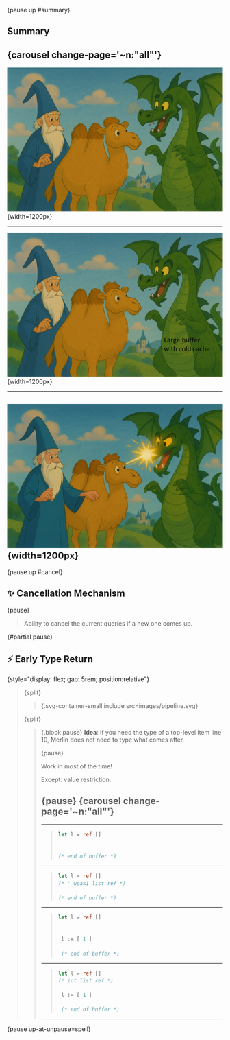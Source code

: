 {pause up #summary}
## Summary


{carousel change-page='~n:"all"'}
----
![Merlin's story](images/im3.png){width=1200px}

---
![Merlin's story](images/im3-name.png){width=1200px}

---
![Merlin's story](images/im4.png){width=1200px}
----


{pause up #cancel}
## ✨ Cancellation Mechanism 

<!-- {pause unreveal #cancel_text} -->
{pause}
> Ability to cancel the current queries if a new one comes up.
> 


{#partial pause}
## ⚡️ Early Type Return

<!-- {reveal="cancel_text"} -->

{style="display: flex; gap: 5rem; position:relative"}
> {split}
> > 
> > {.svg-container-small include src=images/pipeline.svg} 
>
> {split}
> > {.block pause}
> > **Idea**: if you need the type of a top-level item line 10, Merlin does not need to type what comes after.
> >
> > {pause}
> >
> > Work in  most of the time! 
> >
> > Except: value restriction.
> >
> > {pause}
> > {carousel change-page='~n:"all"'}
> > ----
> > 
> > ---
> > 
> > >```ocaml
> > > let l = ref [] 
> > >
> > >
> > > (* end of buffer *)
> > >```
> > 
> > ---
> > 
> > >```ocaml
> > > let l = ref [] 
> > > (* '_weak1 list ref *)
> > >
> > > (* end of buffer *)
> > >```
> > 
> > ---
> > 
> > >```ocaml
> > > let l = ref [] 
> > > 
> > > 
> > >  l := [ 1 ] 
> > >
> > >  (* end of buffer *)
> > > ```
> > 
> > ---
> > 
> > >```ocaml
> > > let l = ref [] 
> > > (* int list ref *)
> > > 
> > >  l := [ 1 ]
> > >
> > >  (* end of buffer *)
> > > ```
> > 
> > ----


{pause up-at-unpause=spell}


<style>
.svg-container-small svg {
  width: 120%;
  height: auto;
}
</style>